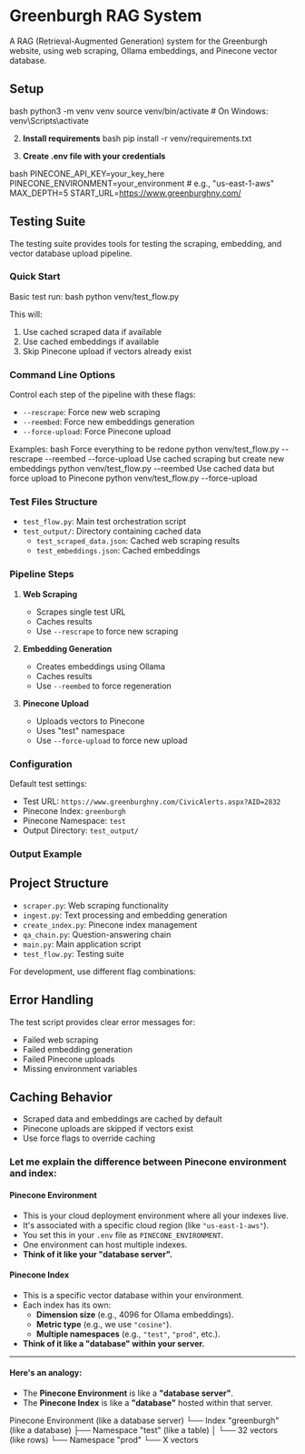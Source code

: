 # Greenburgh RAG System

A RAG (Retrieval-Augmented Generation) system for the Greenburgh website, using web scraping, Ollama embeddings, and Pinecone vector database.

## Setup
bash
python3 -m venv venv
source venv/bin/activate # On Windows: venv\Scripts\activate


2. **Install requirements**
bash
pip install -r venv/requirements.txt

3. **Create .env file with your credentials**

bash
PINECONE_API_KEY=your_key_here
PINECONE_ENVIRONMENT=your_environment # e.g., "us-east-1-aws"
MAX_DEPTH=5
START_URL=https://www.greenburghny.com/


## Testing Suite

The testing suite provides tools for testing the scraping, embedding, and vector database upload pipeline.

### Quick Start

Basic test run:
bash
python venv/test_flow.py


This will:
1. Use cached scraped data if available
2. Use cached embeddings if available
3. Skip Pinecone upload if vectors already exist

### Command Line Options

Control each step of the pipeline with these flags:

- `--rescrape`: Force new web scraping
- `--reembed`: Force new embeddings generation
- `--force-upload`: Force Pinecone upload

Examples:
bash
Force everything to be redone
python venv/test_flow.py --rescrape --reembed --force-upload
Use cached scraping but create new embeddings
python venv/test_flow.py --reembed
Use cached data but force upload to Pinecone
python venv/test_flow.py --force-upload

### Test Files Structure

- `test_flow.py`: Main test orchestration script
- `test_output/`: Directory containing cached data
  - `test_scraped_data.json`: Cached web scraping results
  - `test_embeddings.json`: Cached embeddings

### Pipeline Steps

1. **Web Scraping**
   - Scrapes single test URL
   - Caches results
   - Use `--rescrape` to force new scraping

2. **Embedding Generation**
   - Creates embeddings using Ollama
   - Caches results
   - Use `--reembed` to force regeneration

3. **Pinecone Upload**
   - Uploads vectors to Pinecone
   - Uses "test" namespace
   - Use `--force-upload` to force new upload

### Configuration

Default test settings:
- Test URL: `https://www.greenburghny.com/CivicAlerts.aspx?AID=2832`
- Pinecone Index: `greenburgh`
- Pinecone Namespace: `test`
- Output Directory: `test_output/`

### Output Example



## Project Structure

- `scraper.py`: Web scraping functionality
- `ingest.py`: Text processing and embedding generation
- `create_index.py`: Pinecone index management
- `qa_chain.py`: Question-answering chain
- `main.py`: Main application script
- `test_flow.py`: Testing suite


For development, use different flag combinations:


## Error Handling

The test script provides clear error messages for:
- Failed web scraping
- Failed embedding generation
- Failed Pinecone uploads
- Missing environment variables

## Caching Behavior

- Scraped data and embeddings are cached by default
- Pinecone uploads are skipped if vectors exist
- Use force flags to override caching


### Let me explain the difference between Pinecone environment and index:

#### **Pinecone Environment**
- This is your cloud deployment environment where all your indexes live.
- It's associated with a specific cloud region (like `"us-east-1-aws"`).
- You set this in your `.env` file as `PINECONE_ENVIRONMENT`.
- One environment can host multiple indexes.
- **Think of it like your "database server".**

#### **Pinecone Index**
- This is a specific vector database within your environment.
- Each index has its own:
  - **Dimension size** (e.g., 4096 for Ollama embeddings).
  - **Metric type** (e.g., we use `"cosine"`).
  - **Multiple namespaces** (e.g., `"test"`, `"prod"`, etc.).
- **Think of it like a "database" within your server.**

---

#### **Here's an analogy:**
- The **Pinecone Environment** is like a **"database server"**.
- The **Pinecone Index** is like a **"database"** hosted within that server.

Pinecone Environment (like a database server)
└── Index "greenburgh" (like a database)
    ├── Namespace "test" (like a table)
    │   └── 32 vectors (like rows)
    └── Namespace "prod"
        └── X vectors